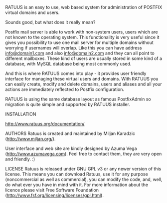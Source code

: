 RATUUS is an easy to use, web based system for administration of POSTFIX virtual 
domains and users.

Sounds good, but what does it really mean?

Postfix mail server is able to work with non-system users, users which are not 
known to the operating system. This functionality is very useful since it gives you 
possibility to use one mail server for multiple domains without worrying if usernames 
will overlap. Like this you can have address info@domain1.com and also info@domain2.com 
and they can all point to different mailboxes. These kind of users are usually stored 
in some kind of a database, with MySQL database being most commonly used.

And this is where RATUUS comes into play - it provides user friendly interface 
for managing these virtual users and domains. With RATUUS you can easily create, 
modify and delete domains, users and aliases and all your actions are immediately 
reflected to Postfix configuration.

RATUUS is using the same database layout as famous PostfixAdmin so migration is 
quite simple and supported by RATUUS installer.

INSTALLATION

http://www.ratuus.org/documentation/

AUTHORS
Ratuus is created and maintained by Miljan Karadzic (http://www.miljan.org/).

User interface and web site are kindly designed by Azuma Vega (http://www.azumavega.com). 
Feel free to contact them, they are very open and friendly. :)

LICENSE
Ratuus is released under GNU GPL v3 or any newer version of this license. This means 
you can download Ratuus, use it for any purpose (noncommercial as well as commercial), 
you can modify the code, and, well, do what ever you have in mind with it. For more 
information about the licence please visit Free Software Foundation 
(http://www.fsf.org/licensing/licenses/gpl.html).
